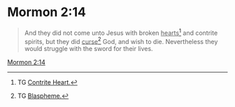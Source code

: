 # Mormon 2:14

> And they did not come unto Jesus with broken <u>hearts</u>[^a] and contrite spirits, but they did <u>curse</u>[^b] God, and wish to die. Nevertheless they would struggle with the sword for their lives.

[Mormon 2:14](https://www.churchofjesuschrist.org/study/scriptures/bofm/morm/2?lang=eng&id=p14#p14)


[^a]: TG [Contrite Heart.](https://www.churchofjesuschrist.org/study/scriptures/tg/contrite-heart?lang=eng)
[^b]: TG [Blaspheme.](https://www.churchofjesuschrist.org/study/scriptures/tg/blaspheme?lang=eng)

